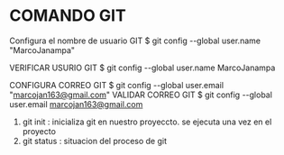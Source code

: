 # COMANDO GIT 

Configura el nombre de usuario GIT
$ git config --global user.name "MarcoJanampa"

VERIFICAR USURIO GIT
$ git config --global user.name
MarcoJanampa

CONFIGURA CORREO GIT
$ git config --global user.email "marcojan163@gmail.com"
VALIDAR CORREO GIT
$ git config --global user.email
marcojan163@gmail.com

1. git init    : inicializa git en nuestro proyeccto. se ejecuta una vez en el proyecto
2. git status   : situacion del proceso de git